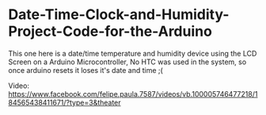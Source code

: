 # Date-Time-Clock-and-Humidity-Project-Code-for-the-Arduino
This one here is a date/time temperature and humidity device using the LCD Screen on a Arduino Microcontroller,
No HTC was used in the system, so once arduino resets it loses it's date and time ;(

Video:
https://www.facebook.com/felipe.paula.7587/videos/vb.100005746477218/184565438411671/?type=3&theater
